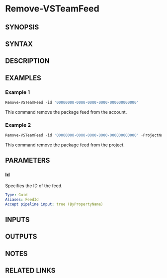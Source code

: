 <!-- #include "./common/header.md" -->

# Remove-VSTeamFeed

## SYNOPSIS

<!-- #include "./synopsis/Remove-VSTeamFeed.md" -->

## SYNTAX

## DESCRIPTION

<!-- #include "./synopsis/Remove-VSTeamFeed.md" -->

## EXAMPLES

### Example 1

```powershell
Remove-VSTeamFeed -id '00000000-0000-0000-0000-000000000000'
```

This command remove the package feed from the account.

### Example 2

```powershell
Remove-VSTeamFeed -id '00000000-0000-0000-0000-000000000000' -ProjectName 'MyProject'
```

This command remove the package feed from the project.

## PARAMETERS

### Id

Specifies the ID of the feed.

```yaml
Type: Guid
Aliases: FeedId
Accept pipeline input: true (ByPropertyName)
```

<!-- #include "./params/projectName.md" -->

<!-- #include "./params/forcegroup.md" -->

## INPUTS

## OUTPUTS

## NOTES

<!-- #include "./common/prerequisites.md" -->

## RELATED LINKS
